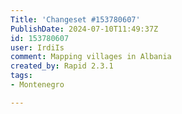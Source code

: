 ```yaml
---
Title: 'Changeset #153780607'
PublishDate: 2024-07-10T11:49:37Z
id: 153780607
user: IrdiIs
comment: Mapping villages in Albania
created_by: Rapid 2.3.1
tags:
- Montenegro

---
```

